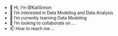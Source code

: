 - 👋 Hi, I’m @KaliSimon
- 👀 I’m interested in Data Modeling and Data Analysis
- 🌱 I’m currently learning Data Modeling
- 💞️ I’m looking to collaborate on ...
- 📫 How to reach me ...

<!---
KaliSimon/KaliSimon is a ✨ special ✨ repository because its `README.md` (this file) appears on your GitHub profile.
You can click the Preview link to take a look at your changes.
--->
